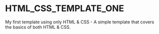 # HTML_CSS_TEMPLATE_ONE
My first template using only HTML &amp; CSS - A simple template that covers the basics of both HTML &amp; CSS.
